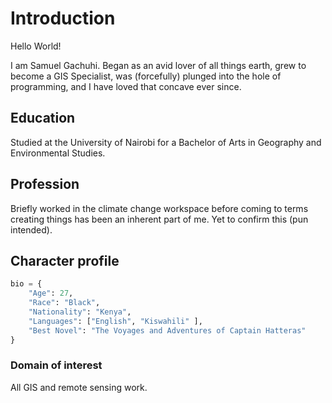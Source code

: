 # Introduction

Hello World!

I am Samuel Gachuhi. Began as an avid lover of all things earth, grew to become a GIS Specialist, was (forcefully) plunged into the hole
of programming, and I have loved that concave ever since.

## Education
Studied at the University of Nairobi for a Bachelor of Arts in Geography and Environmental Studies.

## Profession

Briefly worked in the climate change workspace before coming to terms creating things has been an inherent part of me.
Yet to confirm this (pun intended).

## Character profile
```python
bio = {
    "Age": 27,
    "Race": "Black",
    "Nationality": "Kenya",
    "Languages": ["English", "Kiswahili" ], 
    "Best Novel": "The Voyages and Adventures of Captain Hatteras"
}
```
### Domain of interest

All GIS and remote sensing work.